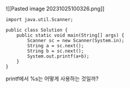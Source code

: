 ![[Pasted image 20231025100326.png]]

```
import java.util.Scanner;

public class Solution {
    public static void main(String[] args) {
        Scanner sc = new Scanner(System.in);
        String a = sc.next();
        String b = sc.next();
        System.out.printf(a+b);
    }
}
```

printf에서 %s는 어떻게 사용하는 것일까?

